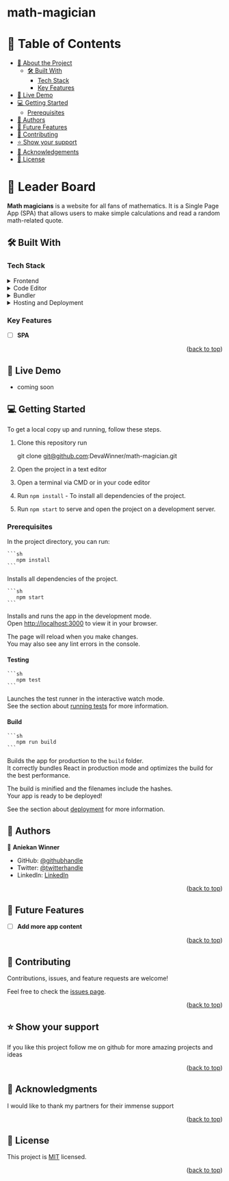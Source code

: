# math-magician

<a name="readme-top"></a>

# 📗 Table of Contents

- [📖 About the Project](#about-project)
  - [🛠 Built With](#built-with)
    - [Tech Stack](#tech-stack)
    - [Key Features](#key-features)
- [🚀 Live Demo](#live-demo)
- [💻 Getting Started](#getting-started)
  - [Prerequisites](#Prerequisites)
- [👥 Authors](#authors)
- [🔭 Future Features](#future-features)
- [🤝 Contributing](#contributing)
- [⭐️ Show your support](#support)
- [🙏 Acknowledgements](#acknowledgements)
- [📝 License](#license)


# 📖 Leader Board <a name="about-project"></a>


**Math magicians** is a website for all fans of mathematics. It is a Single Page App (SPA) that allows users to make simple calculations and read a random math-related quote.

## 🛠 Built With <a name="built-with"></a>

### Tech Stack <a name="tech-stack"></a>

<details>
  <summary>Frontend</summary>
  <ul>
    <li><a href="https://html.com/">Html</a></li>
    <li><a href="https://www.css3.com/">CSS</a></li>
    <li><a href="https://www.css3.com/">JavaScript</a></li>
    <li><a href="https://create-react-app.dev">React</a></li>
  </ul>
</details>

<details>
  <summary>Code Editor</summary>
  <ul>
    <li><a href="https://code.visualstudio.com/">VS Code</a></li>
  </ul>
</details>

<details>
  <summary>Bundler</summary>
  <ul>
    <li><a href="https://webpack.js.org/">Web Pack</a></li>
  </ul>
</details>

<details>
<summary>Hosting and Deployment</summary>
  <ul>
    <li><a href="https://github.com/">Github</a></li>
  </ul>
</details>


### Key Features <a name="key-features"></a>

- [ ] **SPA**

<p align="right">(<a href="#readme-top">back to top</a>)</p>

## 🚀 Live Demo <a name="live-demo"></a>

- coming soon


## 💻 Getting Started <a name="getting-started"></a>
To get a local copy up and running, follow these steps.
1. Clone this repository
   run
   
      git clone git@github.com:DevaWinner/math-magician.git

2. Open the project in a text editor
3. Open a terminal via CMD or in your code editor
4. Run `npm install` - To install all dependencies of the project.
5. Run `npm start` to serve and open the project on a development server.


### Prerequisites
In the project directory, you can run:

    ```sh 
       npm install
    ```
Installs all dependencies of the project.

    ```sh 
       npm start
    ```

Installs and runs the app in the development mode.\
Open [http://localhost:3000](http://localhost:3000) to view it in your browser.

The page will reload when you make changes.\
You may also see any lint errors in the console.

#### Testing

    ```sh 
       npm test
    ```

Launches the test runner in the interactive watch mode.\
See the section about [running tests](https://facebook.github.io/create-react-app/docs/running-tests) for more information.

#### Build

    ```sh 
       npm run build
    ```

Builds the app for production to the `build` folder.\
It correctly bundles React in production mode and optimizes the build for the best performance.

The build is minified and the filenames include the hashes.\
Your app is ready to be deployed!

See the section about [deployment](https://facebook.github.io/create-react-app/docs/deployment) for more information.



## 👥 Authors <a name="authors"></a>
👤 **Aniekan Winner**

- GitHub: [@githubhandle](https://github.com/DevaWinner)
- Twitter: [@twitterhandle](https://twitter.com/WinnerDevq)
- LinkedIn: [LinkedIn](https://www.linkedin.com/in/winnera/)

<p align="right">(<a href="#readme-top">back to top</a>)</p>


## 🔭 Future Features <a name="future-features"></a>

- [ ] **Add more app content**

<p align="right">(<a href="#readme-top">back to top</a>)</p>


## 🤝 Contributing <a name="contributing"></a>

Contributions, issues, and feature requests are welcome!

Feel free to check the [issues page](../../issues/).

<p align="right">(<a href="#readme-top">back to top</a>)</p>


## ⭐️ Show your support <a name="support"></a>

If you like this project follow me on github for more amazing projects
and ideas

<p align="right">(<a href="#readme-top">back to top</a>)</p>


## 🙏 Acknowledgments <a name="acknowledgements"></a>

I would like to thank my partners for their immense support

<p align="right">(<a href="#readme-top">back to top</a>)</p>


## 📝 License <a name="license"></a>

This project is [MIT](./LICENSE) licensed.


<p align="right">(<a href="#readme-top">back to top</a>)</p>